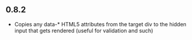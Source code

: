 ## 0.8.2

- Copies any data-* HTML5 attributes from the target div to the hidden input that gets rendered (useful for validation and such)
